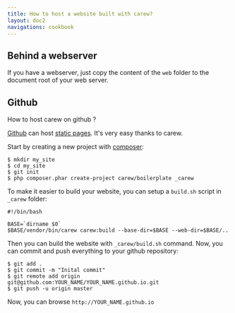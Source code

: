 ```yaml
---
title: How to host a website built with carew?
layout: doc2
navigations: cookbook
---
```


Behind a webserver
------------------

If you have a webserver, just copy the content of the `web` folder to the
document root of your web server.

Github
------

How to host carew on github ?

[Github](https://github.com) can host [static pages](http://pages.github.com/).
It's very easy thanks to carew.

Start by creating a new project with [composer](http://getcomposer.org):

    $ mkdir my_site
    $ cd my_site
    $ git init
    $ php composer.phar create-project carew/boilerplate _carew

To make it easier to build your website, you can setup a `build.sh` script
in `_carew` folder:

    #!/bin/bash

    BASE=`dirname $0`
    $BASE/vendor/bin/carew carew:build --base-dir=$BASE --web-dir=$BASE/..

Then you can build the website with `_carew/build.sh` command.
Now, you can commit and push everything to your github repository:

    $ git add .
    $ git commit -m "Inital commit"
    $ git remote add origin git@github.com:YOUR_NAME/YOUR_NAME.github.io.git
    $ git push -u origin master

Now, you can browse `http://YOUR_NAME.github.io`

